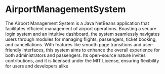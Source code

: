 # AirportManagementSystem
The Airport Management System is a Java NetBeans application that facilitates efficient management of airport operations. Boasting a secure login system and an intuitive dashboard, the system seamlessly navigates users through modules for managing flights, passengers, ticket booking, and cancellations. With features like smooth page transitions and user-friendly interfaces, this system aims to enhance the overall experience for both administrators and passengers. Its open-source nature invites contributions, and it is licensed under the MIT License, ensuring flexibility for users and developers alike
